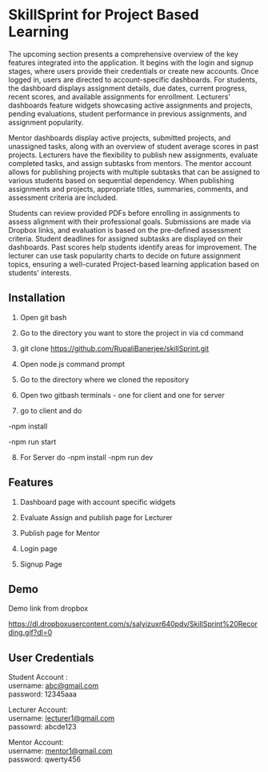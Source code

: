 
# SkillSprint for Project Based Learning




The upcoming section presents a comprehensive overview of the key features integrated into the application. It begins with the login and signup stages, where users provide their credentials or create new accounts. Once logged in, users are directed to account-specific dashboards. For students, the dashboard displays assignment details, due dates, current progress, recent scores, and available assignments for enrollment. Lecturers' dashboards feature widgets showcasing active assignments and projects, pending evaluations, student performance in previous assignments, and assignment popularity. 

Mentor dashboards display active projects, submitted projects, and unassigned tasks, along with an overview of student average scores in past projects. Lecturers have the flexibility to publish new assignments, evaluate completed tasks, and assign subtasks from mentors. The mentor account allows for publishing projects with multiple subtasks that can be assigned to various students based on sequential dependency. When publishing assignments and projects, appropriate titles, summaries, comments, and assessment criteria are included. 

Students can review provided PDFs before enrolling in assignments to assess alignment with their professional goals. Submissions are made via Dropbox links, and evaluation is based on the pre-defined assessment criteria. Student deadlines for assigned subtasks are displayed on their dashboards. Past scores help students identify areas for improvement. The lecturer can use task popularity charts to decide on future assignment topics, ensuring a well-curated Project-based learning application based on students' interests.

## Installation
1. Open git bash

2. Go to the directory you want to store the project in via cd command

3. git clone https://github.com/RupaliBanerjee/skillSprint.git

4. Open node.js command prompt

5. Go to the directory where we cloned the repository

6. Open two gitbash terminals - one for client and one for server

7. go to client and do 

-npm install

-npm run start

8. For Server do
-npm install
-npm run dev


## Features


 


1. Dashboard page with account specific widgets 

2. Evaluate Assign and publish page for Lecturer

3. Publish page for Mentor

4. Login page
5. Signup Page




## Demo

Demo link from dropbox


https://dl.dropboxusercontent.com/s/salyizuxr640pdv/SkillSprint%20Recording.gif?dl=0

## User Credentials 

Student Account :  
username: abc@gmail.com  
password: 12345aaa

Lecturer Account:  
username: lecturer1@gmail.com  
passowrd: abcde123

Mentor Account:  
username: mentor1@gmail.com  
password: qwerty456  